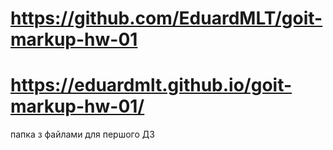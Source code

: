 # https://github.com/EduardMLT/goit-markup-hw-01
# https://eduardmlt.github.io/goit-markup-hw-01/

папка з файлами для першого ДЗ 
